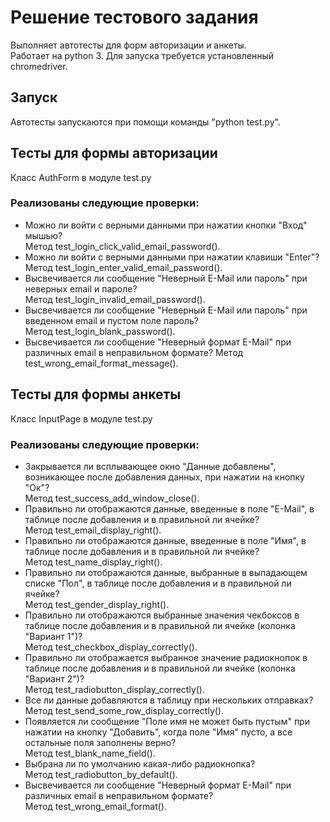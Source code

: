 # Решение тестового задания

Выполняет автотесты для форм авторизации и анкеты.  
Работает на python 3.
Для запуска требуется установленный chromedriver.

## Запуск
Автотесты запускаются при помощи команды "python test.py".

## Тесты для формы авторизации
Класс AuthForm в модуле test.py

### Реализованы следующие проверки:
* Можно ли войти с верными данными при нажатии кнопки "Вход" мышью?  
Метод test_login_click_valid_email_password().
* Можно ли войти с верными данными при нажатии клавиши "Enter"?  
Метод test_login_enter_valid_email_password().
* Высвечивается ли сообщение "Неверный E-Mail или пароль" при неверных email и пароле?  
Метод test_login_invalid_email_password().
* Высвечивается ли сообщение "Неверный E-Mail или пароль" при введенном email и пустом поле пароль?  
Метод test_login_blank_password().
* Высвечивается ли сообщение "Неверный формат E-Mail" при различных email в неправильном формате? 
Метод test_wrong_email_format_message().

## Тесты для формы анкеты
Класс InputPage в модуле test.py

### Реализованы следующие проверки:
* Закрывается ли всплывающее окно "Данные добавлены", возникающее после добавления данных, при нажатии на кнопку "Ок"?  
Метод test_success_add_window_close().
* Правильно ли отображаются данные, введенные в поле "E-Mail", в таблице после добавления и в правильной ли ячейке?  
Метод test_email_display_right().
* Правильно ли отображаются данные, введенные в поле "Имя",  в таблице после добавления и в правильной ли ячейке?  
Метод test_name_display_right().
* Правильно ли отображаются данные, выбранные в выпадающем списке "Пол",  в таблице после добавления и в правильной ли ячейке?  
Метод test_gender_display_right().
* Правильно ли отображаются выбранные значения чекбоксов в таблице после добавления и в правильной ли ячейке (колонка "Вариант 1")?  
Метод test_checkbox_display_correctly().
* Правильно ли отображается выбранное значение радиокнопок в таблице после добавления и в правильной ли ячейке (колонка "Вариант 2")?  
Метод test_radiobutton_display_correctly().
* Все ли данные добавляются в таблицу при нескольких отправках?  
Метод test_send_some_row_display_correctly().
* Появляется ли сообщение "Поле имя не может быть пустым" при нажатии на кнопку "Добавить", когда поле "Имя" пусто, а все остальные поля заполнены верно?  
Метод test_blank_name_field().
* Выбрана ли по умолчанию какая-либо радиокнопка?  
Метод test_radiobutton_by_default().
* Высвечивается ли сообщение "Неверный формат E-Mail" при различных email в неправильном формате?  
Метод test_wrong_email_format().
